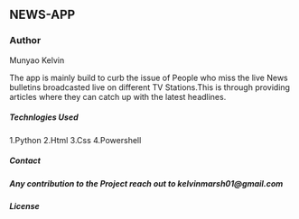 <h2>NEWS-APP</h2>

<h3>Author</h3>
Munyao Kelvin

<p>
The app is mainly build to curb the issue of People who miss the live News bulletins
broadcasted live on different TV Stations.This is through providing articles 
where they can catch up with the latest headlines.
</p>

<h5>Technlogies Used</h5>
 1.Python
 2.Html
 3.Css
 4.Powershell

 <h5>Contact<h5>
 Any contribution to the Project reach out to
 kelvinmarsh01@gmail.com

 <h5>License</h5>

